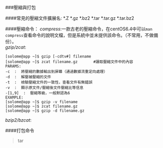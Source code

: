 ###壓縮與打包

####常見的壓縮文件擴展名:
    *.Z
    *.gz
    *.bz2
    *.tar
    *.tar.gz
    *.tar.bz2

####壓縮命令：
*compress*:一款古老的壓縮命令，在centOS6.4中可以`man compress`查看命令的說明文檔，但是系統中並未提供該命令。（不常用，不做備份）。  
*gzip/zcat*:

    [solome@app ~]$ gzip [-cdtv#] filename
    [solome@app ~]$ zcat filename.gz       #讀取壓縮文件中的內容
    PARAMS:
    -c  :  將壓縮的數據輸出到屏幕（通過數據流重定向處理）
    -d  :  解壓被壓縮的文件
    -t  :  檢驗壓縮文件的一致性，查看文件有無錯誤
    -v  :  顯示原文件/壓縮後文件壓縮比等信息
    -[1,9]  :  壓縮等級，一般默認為6
    EXAMPLE:
    [solome@app ~]$ gzip -v filename
	[solome@app ~]$ zcat filename.gz
	[solome@app ~]$ gzip -d filename.gz

*bzip2/bzcat*:

####打包命令
>tar

